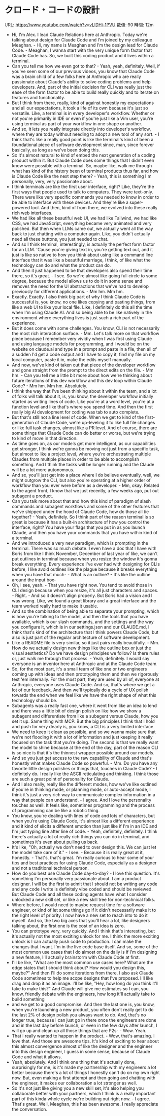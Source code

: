 # クロード・コードの設計

URL: https://www.youtube.com/watch?v=vLIDHi-1PVU
数値: 90
時間: 12m

- Hi, I'm Alex. I lead Claude Relations here at Anthropic. Today we're talking about design for Claude Code and I'm joined by my colleague Meaghan. - Hi, my name is Meaghan and I'm the design lead for Claude Code. - Meaghan, I wanna start with the very unique form factor that Claude Code has. So, we built this coding product and it lives within a terminal.
- Can you tell me how we even got to that? - Yeah, yeah, definitely. Well, if you've seen some of our previous videos, you know that Claude Code was a brain child of a few folks here at Anthropic who are really passionate about Claude's ability to solve coding problems and help developers. And, part of the initial decision for CLI was really just the ease of the form factor to be able to build really quickly and to iterate on features and functionality.
- But I think from there, really, kind of against honestly my expectations and all our expectations, it took a life of its own because it's just so versatile. Like, a terminal is in every developer's workflow. Whether or not you're primarily in IDE or even if you're just like a Vim user, you're using terminal as part of your workflow in one shape or another.
- And so, it lets you really integrate directly into developer's workflow, where they are today without needing to adopt a new tool of any sort. - I think that's like a really good point is like the terminal's kind of been a foundational piece of software development since, man, since forever basically, as long as we've been doing this.
- So it's almost natural to kind of embed the next generation of a coding product within it. But Claude Code does some things that I didn't even know were possible with a terminal. So, maybe like, walk me through what has kind of the history been of terminal products thus far, and how is Claude Code like the next step there? - Yeah, this is something I'm personally, very, very passionate about.
- I think terminals are like the first user interface, right? Like, they're the first ways that people used to talk to computers. They were text-only. There were like very specific commands you needed to know in order to be able to interface with these devices. And they're like a super-powered tool. And then, kind of from there, we evolved into these really rich web interfaces.
- We had like all these beautiful web UI, we had like Tailwind, we had like CSS, we had JavaScript, everything became very animated and very polished. But then when LLMs came out, we actually went all the way back to just chatting with a computer again. Like, you didn't actually need all these buttons, you just needed to chat.
- And so I think terminal, interestingly, is actually the perfect form factor for an LLM. 'Cause you're giving text in, you're getting text out, and it just is like so native to how you think about using like a command line interface that it was like a beautiful marriage, I think, of like what the technology can do and what the product can do.
- And then it just happened to be that developers also spend their time there, so it's great. - I see. So we're almost like going full circle to some degree, because the model allows us to do it in some sense and removes the need for the UI abstractions that we've had to develop previously for different applications. - Mm hm. Mm hm.
- Exactly. Exactly. I also think big part of why I think Claude Code is successful is, you know, no one likes copying and pasting things, from like a web UI to like your local file. Like, I definitely do this all the time when I'm using Claude AI. And so being able to be like natively in the environment where everything lives is just such a rich part of the experience.
- But it does come with some challenges. You know, CLI is not necessarily the most rich interaction surface. - Mm. Let's talk more on that workflow piece because I remember very vividly when I was first using Claude and using language models for programming, and I would be on the website on claude.ai and type in a prompt and paste in a file, then all of a sudden I'd get a code output and I have to copy it, find my file on my local computer, paste it in, make the edits myself manually.
- And now, we've kind of taken out that piece of the developer workflow and gone straight from the prompt to the direct edits on the file. - Mm hm. - Can you tell me a little bit more about how we're thinking about future iterations of this dev workflow and this dev loop within Claude Code? - Mm hm. Mm hm. Absolutely.
- I think the way that I've been thinking about it within the team, and a lot of folks will talk about it, is, you know, the developer workflow initially started as writing lines of code. Like you're at a word level, you're at a function level and like that's where you spend time. And then the first really big AI development for coding was tab to auto complete.
- But that's still not a line level of code. When we get to kind of the first-generation of Claude Code, we're up-leveling it to like full file changes or like full task changes, almost like a PR level. And of course, there are some things that Claude Code can do better or worse, but we're trying to kind of move in that direction.
- As time goes on, as our models get more intelligent, as our capabilities get stronger, I think we're gonna be moving not just from a specific task, but almost to like a project level, where you're orchestrating multiple Claudes from multiple places in order to be able to accomplish something. And I think the tasks will be longer running and the Claude will be a lot more autonomous.
- And so, you'll just get into a place where I do believe eventually, well, we might outgrow the CLI, but also you're operating at a higher order of workflow than you ever were before as a developer. - Mm, okay. Related to the agent front, I know that we just recently, a few weeks ago, put out subagent a product.
- Can you talk more about that and how this kind of paradigm of slash commands and subagent workflows and some of the other features that we've shipped under the hood of Claude Code, how do those all tie together? - Yeah, definitely. So I think part of the reason terminal is so great is because it has a built-in architecture of how you control the interface, right? You have your flags that you put in as you launch Claude, and then you have your commands that you have within kind of a terminal.
- And we introduced a very new paradigm, which is prompting in the terminal. There was so much debate. I even have a doc that I have with Boris from like I think November, December of last year of like, we can't put outlines in terminal because when you resize the window it's gonna break everything. Every experience I've ever had with designing for CLIs before, I like avoid outlines like the plague because it breaks everything when you have that much- - What is an outline? - It's like the outline around the input box-
- Oh, I see, yeah. - That you have right now. You tend to avoid those in CLI design because when you resize, it's all just characters and spaces. - Right. - And so it doesn't align properly. But Boris had a vision and I was wrong. Like, we found a great library and a great interface and the team worked really hard to make it usable.
- And so the combination of being able to separate your prompting, which is how you're talking to the model, and then the tools that you have available, which is our slash commands, and the settings and the way you configure it, which is in our settings.json and our CLAUDE.md, I think that's kind of the architecture that I think powers Claude Code, but also is just part of the regular architecture of software development.
- Like a README file is very similar, so it just pairs really beautifully. - Mm. How do we actually design new things like the outline box or just the visual aesthetics? Do we have design principles we follow? Is there rules or, just walk me through that process. - Yeah, definitely. I would say everyone is an inventor here at Anthropic and at the Claude Code team.
- So, for the most part, it's a small team of like one or two engineers coming up with ideas and then prototyping them and then we rigorously test 'em internally. For the most part, they are used by all of, everyone at Anthropic, everyone uses Claude Code. And so, that's where we get a lot of our feedback. And then we'll typically do a cycle of UX polish towards the end when we feel like we have the right shape of what this technology should be.
- Subagents was a really fast one, where it went from like an idea to lend and there was a little bit of design polish on like how we show a subagent and differentiate from like a subagent versus Claude, how you set it up. Same thing with MCP. But the big principles I think that I hold and push for very dearly is, you know, a CLI is a very limited interface.
- We need to keep it clean as possible, and so we wanna make sure that we're not flooding it with a lot of information and just keeping it really focused on the task that you're doing. The second is that we really want the model to shine because at the end of the day, part of the reason CLI is so nice is that it's the thinnest wrapper possible around our models.
- And so you just get access to the raw capability of Claude and that's honestly what makes Claude Code so powerful. - Mm. Do you have any favorite little design polishes or things that, touches in Claude Code? - I definitely do. I really like the ASCII reticulating and thinking. I think those are such a great point of personality for Claude.
- And I also really, really like the different modes, how we've like outlined if you're in thinking mode, or planning mode, or auto-accept mode, I think it's just a very rich way to communicate complex information in a way that people can understand. - I agree. And I love the personality touches as well. It feels like, sometimes programming and the process of programming can be like a robotic thing.
- You know, you're dealing with lines of code and lots of characters, but when you're using Claude Code, it's almost like a different experience and it kind of elicits a different emotion than just like if I'm in an IDE and I'm just typing line after line of code. - Yeah, definitely, definitely. I think there's actually a lot of really rich things you can do in terminal, and sometimes it's even about pulling us back.
- It's like, "Oh, actually we don't need to over design this. We can just let the model take care of it." - I see. - Because it is really great at it, honestly. - That's, that's great. I'm really curious to hear some of your tips and best practices for using Claude Code, especially as a designer and not a traditional technical person.
- How do you best use Claude Code day-to-day? - I love this question. It's something I'm personally very passionate about. I am a product designer. I will be the first to admit that I should not be writing any code and any code I write is definitely vibe coded and should be reviewed. But Claude Code and all these coding agents have what I consider unlocked a new skill set, or like a new skill tree for non-technical folks.
- Where before, I would need to maybe request time for a software engineer, or kind of let some things go if it didn't necessarily make it to the right level of priority. I now have a new set to reach into to do it myself. And so, the two big axes that you'll hear a lot, like designers talking about, the first one is the cost of an idea is zero.
- You can prototype very, very quickly. And I think that's interesting, but it's actually not the most exciting unlock for me. I think the more exciting unlock is I can actually push code to production. I can make the changes that I want. I'm in the live code base itself. And so, some of the most common use cases that I do almost on the daily is if I'm designing a new feature, I'll actually brainstorm with Claude Code at first.
- I'll be like, "What are the most common use cases here? What are the edge states that I should think about? How would you design this, maybe?" And then I'll do some iterations from there. I also ask Claude Code sometimes to help me scope designs that I've proposed. I'll like drag and drop it as an image. I'll be like, "Hey, how long do you think it'll take to make this?" And Claude will give me estimates so I can, you know, friendly debate with the engineers, how long it'll actually take to build something
- and we get to a good compromise. And then the last one is, you know, when you're launching a new product, you often don't really get to do the last 2% of design polish you always want to do. And, that's no longer true, because I can just go in there once the engineers are done and in the last day before launch, or even in the few days after launch, I will go up and clean up all those things that are P2s- - Wow. Yeah.
- That I really wanted to happen in the product. - Wow, that's amazing. I love that. And those are awesome tips. It's kind of exciting to hear about this almost convergence almost of like the designer and the engineer into this design engineer, I guess in some sense, because of Claude Code and what it allows.
- Yeah, absolutely. And I think one thing that it's actually done, surprisingly for me, is it's made my partnership with my engineers a lot better because there's a lot of things I honestly can't do on my own right now. But, even making a first attempt and then going and chatting with the engineer, it makes our collaboration a lot stronger as well.
- So it's not just like giving you a new skill set, it's also helping you collaborate better with your partners, which I think is a really important part of this kinda whole cycle we're building out right now. - I agree. That's great. Well, Meaghan, this has been awesome. I really appreciate the conversation.